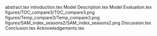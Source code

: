 abstract.tex
introduction.tex
Model Description.tex
Model Evaluation.tex
figures/TOC_compare3/TOC_compare3.png
figures/Temp_compare3/Temp_compare3.png
figures/SAM_index_seasons2/SAM_index_seasons2.png
Discussion.tex
Conclusion.tex
Acknowledgements.tex
